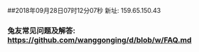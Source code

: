 ##2018年09月28日07时12分07秒 新址: 159.65.150.43
### 兔友常见问题及解答: https://github.com/wanggonging/d/blob/w/FAQ.md
